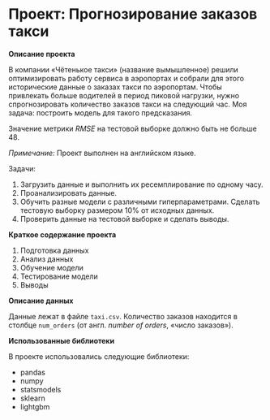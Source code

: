 # Проект: Прогнозирование заказов такси

**Описание проекта**

В компании «Чётенькое такси» (название вымышленное) решили оптимизировать работу сервиса в аэропортах и собрали для этого исторические данные о заказах такси по аэропортам. Чтобы привлекать больше водителей в период пиковой нагрузки, нужно спрогнозировать количество заказов такси на следующий час. Моя задача: построить модель для такого предсказания.

Значение метрики *RMSE* на тестовой выборке должно быть не больше 48.

*Примечание:* Проект выполнен на английском языке.

Задачи:

1. Загрузить данные и выполнить их ресемплирование по одному часу.
2. Проанализировать данные.
3. Обучить разные модели с различными гиперпараметрами. Сделать тестовую выборку размером 10% от исходных данных.
4. Проверить данные на тестовой выборке и сделать выводы.

**Краткое содержание проекта**

1. Подготовка данных
2. Анализ данных
3. Обучение модели
4. Тестирование модели
5. Выводы

**Описание данных**

Данные лежат в файле `taxi.csv`. Количество заказов находится в столбце `num_orders` (от англ. *number of orders*, «число заказов»).

**Использованные библиотеки**

В проекте использовались следующие библиотеки:
- pandas
- numpy
- statsmodels
- sklearn
- lightgbm